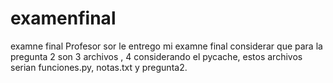 # examenfinal
examne final
Profesor sor le entrego mi examne final
considerar que para la pregunta 2 son 3 archivos , 4 considerando  el pycache, estos archivos serian funciones.py, notas.txt y pregunta2.
